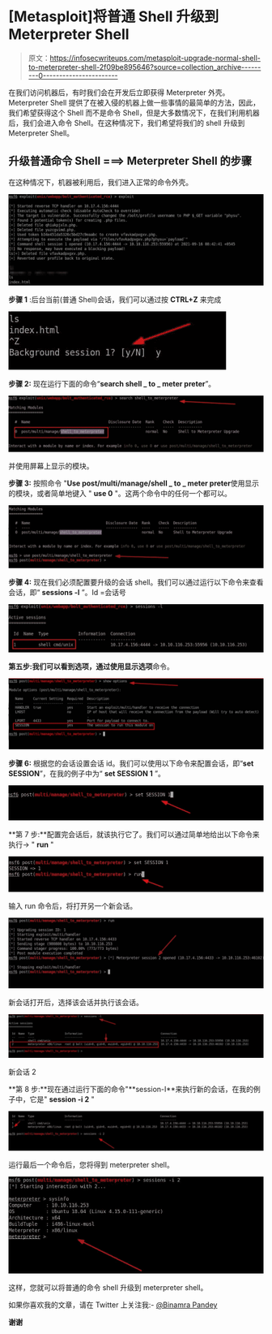 # [Metasploit]将普通 Shell 升级到 Meterpreter Shell

> 原文：<https://infosecwriteups.com/metasploit-upgrade-normal-shell-to-meterpreter-shell-2f09be895646?source=collection_archive---------0----------------------->

在我们访问机器后，有时我们会在开发后立即获得 Meterpreter 外壳。Meterpreter Shell 提供了在被入侵的机器上做一些事情的最简单的方法，因此，我们希望获得这个 Shell 而不是命令 Shell，但是大多数情况下，在我们利用机器后，我们会进入命令 Shell。在这种情况下，我们希望将我们的 shell 升级到 Meterpreter Shell。

## 升级普通命令 Shell ===> Meterpreter Shell 的步骤

在这种情况下，机器被利用后，我们进入正常的命令外壳。

![](img/d18db6d2cfa5d2998b7ce6ced7c3ff4e.png)

**步骤 1** :后台当前(普通 Shell)会话，我们可以通过按 **CTRL+Z** 来完成

![](img/2d613571bbd7bcf20f0064367045dc4d.png)

**步骤 2:** 现在运行下面的命令“**search shell _ to _ meter preter**”。

![](img/c591dc05af263cc6722632d06d902fd1.png)

并使用屏幕上显示的模块。

**步骤 3:** 按照命令
"**Use post/multi/manage/shell _ to _ meter preter**使用显示的模块，或者简单地键入
" **use 0** "。这两个命令中的任何一个都可以。

![](img/4ebae829996591b8f640a292da33a52e.png)

**步骤 4:** 现在我们必须配置要升级的会话 shell。我们可以通过运行以下命令来查看会话，即“ **sessions -l** ”。Id =会话号

![](img/873a3b3dab74156c85a3e93160585a9c.png)

**第五步:**我们可以看到选项，通过使用**显示选项**命令。

![](img/7e959f8895a8084c3be681cb1a035617.png)

**步骤 6:** 根据您的会话设置会话 id。我们可以使用以下命令来配置会话，即“**set SESSION<id-of SESSION>**”，在我的例子中为“ **set SESSION 1** ”。

![](img/0d4acd119f398dc6cb3bcc00ef39a231.png)

**第 7 步:**配置完会话后，就该执行它了。我们可以通过简单地给出以下命令来执行→ " **run** "

![](img/f49c1bd022e3f965ba98a15b515d60f0.png)

输入 run 命令后，将打开另一个新会话。

![](img/dd7743ff07b534ac26999453bc8b3a3e.png)

新会话打开后，选择该会话并执行该会话。

![](img/a3822c65a0fffa94136a8fdc5e260a07.png)

新会话 2

**第 8 步:**现在通过运行下面的命令"**session-I<New-meter Peter-session>**来执行新的会话，在我的例子中，它是" **session -i 2** "

![](img/57b43ca2391736ba13f12a6c5ac75282.png)

运行最后一个命令后，您将得到 meterpreter shell。

![](img/0cfe5ddb9d31038ca74fca8ecfe2643c.png)

这样，您就可以将普通的命令 shell 升级到 meterpreter shell。

如果你喜欢我的文章，请在 Twitter 上关注我:- [@Binamra Pandey](https://twitter.com/BinamraPandey)

**谢谢**